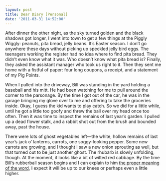 ```yaml
---
layout: post
title: Dear Diary [Personal]
date: '2011-03-31 14:52:00'
---
```



After dinner the other night, as the sky turned golden and the black shadows got longer, I went into town to get a few things at the Piggly Wiggly: peanuts, pita bread, jelly beans. It’s Easter season. I don’t go anywhere these days without picking up speckled jelly bird eggs. The teenagers working the register had no idea where to find pita bread. They didn’t even know what it was. Who doesn’t know what pita bread is? Finally, they asked the assistant manager who took us right to it. Then they sent me home with a fistful of paper: four long coupons, a receipt, and a statement of my Pig Points.

When I pulled into the driveway, Bill was standing in the yard holding a baseball and his mitt. He had been watching for me to pull around the corner to the parsonage. By the time I got out of the car, he was in the garage bringing my glove over to me and offering to take the groceries inside. Okay, I guess the kid wants to play catch. So we did for a little while, until he got a little too goofy and threw the ball over my head once too often. Then it was time to inspect the remains of last year’s garden. I pulled up a dead flower stalk, and a rabbit shot out from the brush and bounded away, past the house.

There were lots of ghost vegetables left—the white, hollow remains of last year’s jack o’ lanterns, carrots, one soggy-looking pepper. Some new carrots are growing, and I thought I saw a new onion sprouting as well, but that turned out to be just another ghost. The rhubarb is slowly unfolding, though. At the moment, it looks like a bit of wilted red cabbage. By the time Bill’s rubberball season begins and I can explain to him [the proper meaning of the word](http://en.wikipedia.org/wiki/Glossary_of_English_language_idioms_derived_from_baseball), I expect it will be up to our knees or perhaps even a little higher.


